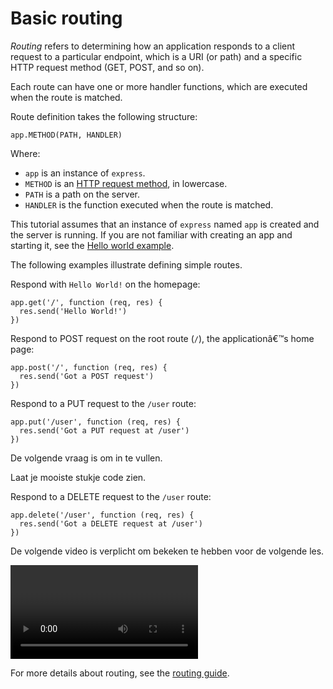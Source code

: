 # Basic routing

_Routing_ refers to determining how an application responds to a client request to a particular endpoint, which is a URI (or path) and a specific HTTP request method (GET, POST, and so on).

Each route can have one or more handler functions, which are executed when the route is matched.

Route definition takes the following structure:

```
app.METHOD(PATH, HANDLER)
```

Where:

*   `app` is an instance of `express`.
*   `METHOD` is an [HTTP request method](https://en.wikipedia.org/wiki/Hypertext_Transfer_Protocol#Request_methods), in lowercase.
*   `PATH` is a path on the server.
*   `HANDLER` is the function executed when the route is matched.

This tutorial assumes that an instance of `express` named `app` is created and the server is running. If you are not familiar with creating an app and starting it, see the [Hello world example](https://expressjs.com/en/starter/hello-world.html).

The following examples illustrate defining simple routes.

Respond with `Hello World!` on the homepage:

```
app.get('/', function (req, res) {
  res.send('Hello World!')
})
```

Respond to POST request on the root route (`/`), the applicationâ€™s home page:

```
app.post('/', function (req, res) {
  res.send('Got a POST request')
})
```

Respond to a PUT request to the `/user` route:

```
app.put('/user', function (req, res) {
  res.send('Got a PUT request at /user')
})
```

<CodeExercise title="Express.js vraag" language="javascript" slider>
  
  De volgende vraag is om in te vullen.
  
  Laat je mooiste stukje code zien.
  
</CodeExercise>

Respond to a DELETE request to the `/user` route:

```
app.delete('/user', function (req, res) {
  res.send('Got a DELETE request at /user')
})
```

<Note>

De volgende video is verplicht om bekeken te hebben voor de volgende les.
  
<Video url="https://www.youtube.com/watch?v=L72fhGm1tfE" />
</Note>

For more details about routing, see the [routing guide](https://expressjs.com/en/guide/routing.html).
